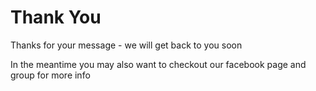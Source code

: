 ﻿# Thank You

Thanks for your message - we will get back to you soon

In the meantime you may also want to checkout our facebook page and group for more info 